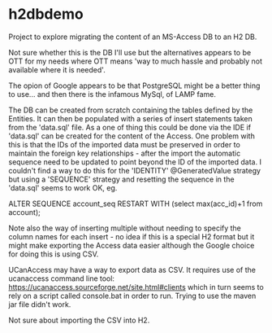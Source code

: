 # h2dbdemo

Project to explore migrating the content of an MS-Access DB to an H2 DB. 

Not sure whether this is the DB I'll use but the alternatives appears to be OTT for my needs
where OTT means 'way to much hassle and probably not available where it is needed'.

The opion of Google appears to be that PostgreSQL might be a better thing to use... 
and then there is the infamous MySql, of LAMP fame.

The DB can be created from scratch containing the tables defined by the Entities. It can then be populated
with a series of insert statements taken from the 'data.sql' file. As a one of thing this could be done
via the IDE if 'data.sql' can be created for the content of the Access. One problem with this is that the
IDs of the imported data must be preserved in order to maintain the foreign key relationships - after the import
the automatic sequence need to be updated to point beyond the ID of the imported data. I couldn't find a
way to do this for the 'IDENTITY' @GeneratedValue strategy but using a 'SEQUENCE' strategy and resetting the sequence
in the 'data.sql' seems to work OK, eg.

ALTER SEQUENCE account_seq RESTART WITH (select max(acc_id)+1 from account);

Note also the way of inserting multiple without needing to specify the column names for each insert - no idea
if this is a special H2 format but it might make exporting the Access data easier although the Google choice for doing
this is using CSV.

UCanAccess may have a way to export data as CSV. It requires use of the ucanaccess command line tool: https://ucanaccess.sourceforge.net/site.html#clients which in turn seems to rely on a script called console.bat in order to run. Trying to use the maven jar file didn't work.

Not sure about importing the CSV into H2.

